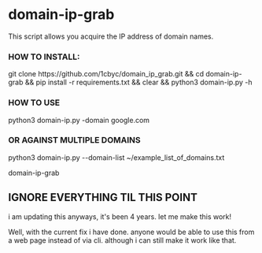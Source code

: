 # domain-ip-grab

This script allows you acquire the IP address of domain names.

<h3><b>HOW TO INSTALL</b>:</h3>
git clone https://github.com/1cbyc/domain_ip_grab.git && cd domain-ip-grab && pip install -r requirements.txt && clear && python3 domain-ip.py -h


<h3><b>HOW TO USE</b></h3>
python3 domain-ip.py -domain google.com

<h3><b>OR AGAINST MULTIPLE DOMAINS</b></h3>
python3 domain-ip.py --domain-list ~/example_list_of_domains.txt

domain-ip-grab

## IGNORE EVERYTHING TIL THIS POINT

i am updating this anyways, it's been 4 years. let me make this work! 

Well, with the current fix i have done. anyone would be able to use this from a web page instead of via cli. although i can still make it work like that.